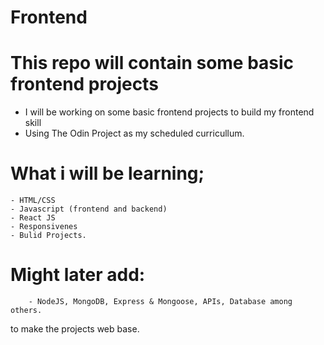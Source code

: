 # Frontend

# This repo will contain some basic frontend projects 

- I will be working on some basic frontend projects to build my frontend skill
- Using The Odin Project as my scheduled curricullum.

# What i will be learning;

	- HTML/CSS
	- Javascript (frontend and backend)
	- React JS
	- Responsivenes 
	- Bulid Projects.

# Might later add:
        - NodeJS, MongoDB, Express & Mongoose, APIs, Database among others.
to make the projects web base.

